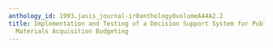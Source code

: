 ```yaml
---
anthology_id: 1993.jasis_journal-ir0anthology0volumeA44A2.2
title: Implementation and Testing of a Decision Support System for Public Library
  Materials Acquisition Budgeting
---
```

